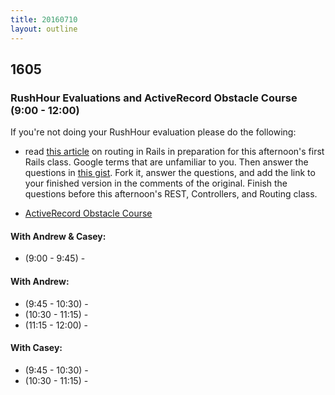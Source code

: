 ```yaml
---
title: 20160710
layout: outline
---
```


## 1605

### RushHour Evaluations and ActiveRecord Obstacle Course (9:00 - 12:00)

If you're not doing your RushHour evaluation please do the following:

* read [this article](http://www.theodinproject.com/ruby-on-rails/routing) on routing in Rails in preparation for this afternoon's first Rails class. Google terms that are unfamiliar to you. Then answer the questions in [this gist](https://gist.github.com/rwarbelow/c3575b4e49641c02fe18). Fork it, answer the questions, and add the link to your finished version in the comments of the original. Finish the questions before this afternoon's REST, Controllers, and Routing class.

* [ActiveRecord Obstacle Course]()

#### With Andrew & Casey:

* (9:00 - 9:45) - 


#### With Andrew:

* (9:45 - 10:30) -
* (10:30 - 11:15) -
* (11:15 - 12:00) -


#### With Casey:

* (9:45 - 10:30) -
* (10:30 - 11:15) -
